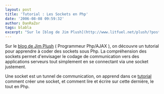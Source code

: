 ```yaml
---
layout: post
title: 'Tutorial : Les Sockets en Php'
date: '2006-08-08 09:59:32'
author: DanRaZor
tags: blabla
excerpt: "Sur le [blog de Jim Plush](http://www.litfuel.net/plush/?postid=140) ( Programmeur Php/AJAX ), on découvre un tutorial pour apprendre à coder des sockets sous Php.     \nLa compréhension des sockets permet d'envisager le codage de communication vers des applications serveurs tout simplement en se connectant via une socket justement.  \n  \nUne      …"
---
```


Sur le [blog de Jim Plush](http://www.litfuel.net/plush/?postid=140) ( Programmeur Php/AJAX ), on découvre un tutorial pour apprendre à coder des sockets sous Php.
La compréhension des sockets permet d'envisager le codage de communication vers des applications serveurs tout simplement en se connectant via une socket justement.

Une socket est un tunnel de communication, on apprend dans ce [tutorial](http://www.litfuel.net/tutorials/sockets/sockets.php) comment créer une socket, et comment lire et écrire sur cette dernière, le tout en Php.
